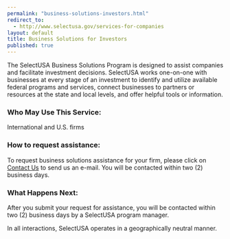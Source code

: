 ```yaml
---
permalink: "business-solutions-investors.html"
redirect_to:
  - http://www.selectusa.gov/services-for-companies
layout: default
title: Business Solutions for Investors
published: true
---
```


The SelectUSA Business Solutions Program is designed to assist companies and facilitate investment decisions.  SelectUSA works one-on-one with businesses at every stage of an investment to identify and utilize available federal programs and services, connect businesses to partners or resources at the state and local levels, and offer helpful tools or information.  

### Who May Use This Service:

International and U.S. firms

### How to request assistance:

To request business solutions assistance for your firm, please click on [Contact Us](mailto:info@selectusa.gov) to send us an e-mail. You will be contacted within two (2) business days.

### What Happens Next:

After you submit your request for assistance, you will be contacted within two (2) business days by a SelectUSA program manager. 

In all interactions, SelectUSA operates in a geographically neutral manner.
